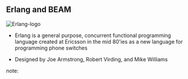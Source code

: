 ##  Erlang and BEAM

![Erlang-logo](resources/erlang-logo.png)

* Erlang is a general purpose, concurrent functional programming language created at Ericsson in the mid 80'ies as a new language for programming phone switches

* Designed by Joe Armstrong, Robert Virding, and Mike Williams


note:
    